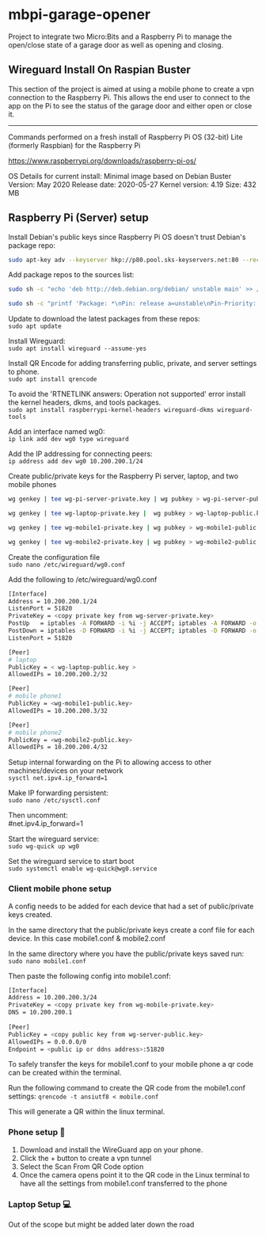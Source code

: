 # mbpi-garage-opener
Project to integrate two Micro:Bits and a Raspberry Pi to manage the open/close state of a garage door as well as opening and closing.

## Wireguard Install On Raspian Buster

This section of the project is aimed at using a mobile phone to create a vpn connection to the Raspberry Pi. This allows the end user to connect to the app on the Pi to see the status of the garage door and either open or close it.
___

Commands performed on a fresh install of Raspberry Pi OS (32-bit) Lite (formerly Raspbian) for the Raspberry Pi

https://www.raspberrypi.org/downloads/raspberry-pi-os/

OS Details for current install:
Minimal image based on Debian Buster
Version: May 2020
Release date: 2020-05-27
Kernel version: 4.19
Size: 432 MB

## Raspberry Pi (Server) setup
Install Debian's public keys since Raspberry Pi OS doesn't trust Debian's package repo:  
```bash
sudo apt-key adv --keyserver hkp://p80.pool.sks-keyservers.net:80 --recv-keys 04EE7237B7D453EC 648ACFD622F3D138`
```

Add package repos to the sources list:  

```bash
sudo sh -c "echo 'deb http://deb.debian.org/debian/ unstable main' >> /etc/apt/sources.list.d/unstable.list"
```

```bash
sudo sh -c "printf 'Package: *\nPin: release a=unstable\nPin-Priority: 90\n' >> /etc/apt/preferences.d/limit-unstable"
```

Update to download the latest packages from these repos:  
`sudo apt update`

Install Wireguard:  
`sudo apt install wireguard --assume-yes`

Install QR Encode for adding transferring public, private, and server settings to phone.  
`sudo apt install qrencode`

To avoid the 'RTNETLINK answers: Operation not supported' error install the kernel headers, dkms, and tools packages.  
`sudo apt install raspberrypi-kernel-headers wireguard-dkms wireguard-tools`

Add an interface named wg0:  
`ip link add dev wg0 type wireguard`

Add the IP addressing for connecting peers:  
`ip address add dev wg0 10.200.200.1/24`

Create public/private keys for the Raspberry Pi server, laptop, and two mobile phones
```bash
wg genkey | tee wg-pi-server-private.key | wg pubkey > wg-pi-server-public.key

wg genkey | tee wg-laptop-private.key |  wg pubkey > wg-laptop-public.key

wg genkey | tee wg-mobile1-private.key | wg pubkey > wg-mobile1-public.key

wg genkey | tee wg-mobile2-private.key | wg pubkey > wg-mobile2-public.key
```
Create the configuration file  
`sudo nano /etc/wireguard/wg0.conf`

Add the following to /etc/wireguard/wg0.conf
```bash
[Interface]
Address = 10.200.200.1/24
ListenPort = 51820
PrivateKey = <copy private key from wg-server-private.key>
PostUp   = iptables -A FORWARD -i %i -j ACCEPT; iptables -A FORWARD -o %i -j ACCEPT; iptables -t nat -A POSTROUTING -o wlan0 -j MASQUERADE
PostDown = iptables -D FORWARD -i %i -j ACCEPT; iptables -D FORWARD -o %i -j ACCEPT; iptables -t nat -D POSTROUTING -o wlan -j MASQUERADE
ListenPort = 51820

[Peer]
# laptop
PublicKey = < wg-laptop-public.key >
AllowedIPs = 10.200.200.2/32

[Peer]
# mobile phone1
PublicKey = <wg-mobile1-public.key>
AllowedIPs = 10.200.200.3/32

[Peer]
# mobile phone2
PublicKey = <wg-mobile2-public.key>
AllowedIPs = 10.200.200.4/32
```

Setup internal forwarding on the Pi to allowing access to other machines/devices on your network  
`sysctl net.ipv4.ip_forward=1`

Make IP forwarding persistent:  
`sudo nano /etc/sysctl.conf`

Then uncomment:  
\#net.ipv4.ip_forward=1

Start the wireguard service:  
`sudo wg-quick up wg0`

Set the wireguard service to start boot  
`sudo systemctl enable wg-quick@wg0.service`

### Client mobile phone setup
A config needs to be added for each device that had a set of public/private keys created.

In the same directory that the public/private keys create a conf file for each device. In this case mobile1.conf & mobile2.conf

In the same directory where you have the public/private keys saved run:  
`sudo nano mobile1.conf`

Then paste the following config into mobile1.conf:
```bash
[Interface]
Address = 10.200.200.3/24
PrivateKey = <copy private key from wg-mobile-private.key>
DNS = 10.200.200.1
        
[Peer]
PublicKey = <copy public key from wg-server-public.key>
AllowedIPs = 0.0.0.0/0
Endpoint = <public ip or ddns address>:51820
```

To safely transfer the keys for mobile1.conf to your mobile phone a qr code can be created within the terminal.

Run the following command to create the QR code from the mobile1.conf settings:
`qrencode -t ansiutf8 < mobile.conf`

This will generate a QR within the linux terminal.

### Phone setup :iphone:
1. Download and install the WireGuard app on your phone.
2. Click the + button to create a vpn tunnel
3. Select the Scan From QR Code option
4. Once the camera opens point it to the QR code in the Linux terminal to have all the settings from mobile1.conf transferred to the phone

### Laptop Setup :computer:
Out of the scope but might be added later down the road
